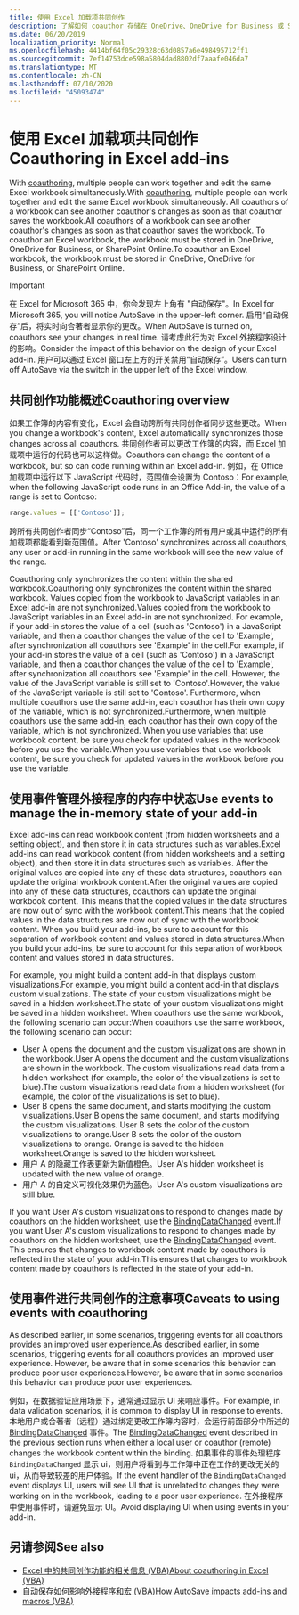 ```yaml
---
title: 使用 Excel 加载项共同创作
description: 了解如何 coauthor 存储在 OneDrive、OneDrive for Business 或 SharePoint Online 中的 Excel 工作簿。
ms.date: 06/20/2019
localization_priority: Normal
ms.openlocfilehash: 4414bf64f05c29328c63d0857a6e498495712ff1
ms.sourcegitcommit: 7ef14753dce598a5804dad8802df7aaafe046da7
ms.translationtype: MT
ms.contentlocale: zh-CN
ms.lasthandoff: 07/10/2020
ms.locfileid: "45093474"
---
```

# <a name="coauthoring-in-excel-add-ins"></a><span data-ttu-id="643ab-103">使用 Excel 加载项共同创作</span><span class="sxs-lookup"><span data-stu-id="643ab-103">Coauthoring in Excel add-ins</span></span>  

<span data-ttu-id="643ab-104">With [coauthoring](https://support.office.com/article/Collaborate-on-Excel-workbooks-at-the-same-time-with-co-authoring-7152aa8b-b791-414c-a3bb-3024e46fb104), multiple people can work together and edit the same Excel workbook simultaneously.</span><span class="sxs-lookup"><span data-stu-id="643ab-104">With [coauthoring](https://support.office.com/article/Collaborate-on-Excel-workbooks-at-the-same-time-with-co-authoring-7152aa8b-b791-414c-a3bb-3024e46fb104), multiple people can work together and edit the same Excel workbook simultaneously.</span></span> <span data-ttu-id="643ab-105">All coauthors of a workbook can see another coauthor's changes as soon as that coauthor saves the workbook.</span><span class="sxs-lookup"><span data-stu-id="643ab-105">All coauthors of a workbook can see another coauthor's changes as soon as that coauthor saves the workbook.</span></span> <span data-ttu-id="643ab-106">To coauthor an Excel workbook, the workbook must be stored in OneDrive, OneDrive for Business, or SharePoint Online.</span><span class="sxs-lookup"><span data-stu-id="643ab-106">To coauthor an Excel workbook, the workbook must be stored in OneDrive, OneDrive for Business, or SharePoint Online.</span></span>

> [!IMPORTANT]
> <span data-ttu-id="643ab-107">在 Excel for Microsoft 365 中，你会发现左上角有 "自动保存"。</span><span class="sxs-lookup"><span data-stu-id="643ab-107">In Excel for Microsoft 365, you will notice AutoSave in the upper-left corner.</span></span> <span data-ttu-id="643ab-108">启用“自动保存”后，将实时向合著者显示你的更改。</span><span class="sxs-lookup"><span data-stu-id="643ab-108">When AutoSave is turned on, coauthors see your changes in real time.</span></span> <span data-ttu-id="643ab-109">请考虑此行为对 Excel 外接程序设计的影响。</span><span class="sxs-lookup"><span data-stu-id="643ab-109">Consider the impact of this behavior on the design of your Excel add-in.</span></span> <span data-ttu-id="643ab-110">用户可以通过 Excel 窗口左上方的开关禁用“自动保存”。</span><span class="sxs-lookup"><span data-stu-id="643ab-110">Users can turn off AutoSave via the switch in the upper left of the Excel window.</span></span>

## <a name="coauthoring-overview"></a><span data-ttu-id="643ab-111">共同创作功能概述</span><span class="sxs-lookup"><span data-stu-id="643ab-111">Coauthoring overview</span></span>

<span data-ttu-id="643ab-112">如果工作簿的内容有变化，Excel 会自动跨所有共同创作者同步这些更改。</span><span class="sxs-lookup"><span data-stu-id="643ab-112">When you change a workbook's content, Excel automatically synchronizes those changes across all coauthors.</span></span> <span data-ttu-id="643ab-113">共同创作者可以更改工作簿的内容，而 Excel 加载项中运行的代码也可以这样做。</span><span class="sxs-lookup"><span data-stu-id="643ab-113">Coauthors can change the content of a workbook, but so can code running within an Excel add-in.</span></span> <span data-ttu-id="643ab-114">例如，在 Office 加载项中运行以下 JavaScript 代码时，范围值会设置为 Contoso：</span><span class="sxs-lookup"><span data-stu-id="643ab-114">For example, when the following JavaScript code runs in an Office Add-in, the value of a range is set to Contoso:</span></span>

```js
range.values = [['Contoso']];
```
<span data-ttu-id="643ab-115">跨所有共同创作者同步“Contoso”后，同一个工作簿的所有用户或其中运行的所有加载项都能看到新范围值。</span><span class="sxs-lookup"><span data-stu-id="643ab-115">After 'Contoso' synchronizes across all coauthors, any user or add-in running in the same workbook will see the new value of the range.</span></span>

<span data-ttu-id="643ab-116">Coauthoring only synchronizes the content within the shared workbook.</span><span class="sxs-lookup"><span data-stu-id="643ab-116">Coauthoring only synchronizes the content within the shared workbook.</span></span> <span data-ttu-id="643ab-117">Values copied from the workbook to JavaScript variables in an Excel add-in are not synchronized.</span><span class="sxs-lookup"><span data-stu-id="643ab-117">Values copied from the workbook to JavaScript variables in an Excel add-in are not synchronized.</span></span> <span data-ttu-id="643ab-118">For example, if your add-in stores the value of a cell (such as 'Contoso') in a JavaScript variable, and then a coauthor changes the value of the cell to 'Example', after synchronization all coauthors see 'Example' in the cell.</span><span class="sxs-lookup"><span data-stu-id="643ab-118">For example, if your add-in stores the value of a cell (such as 'Contoso') in a JavaScript variable, and then a coauthor changes the value of the cell to 'Example', after synchronization all coauthors see 'Example' in the cell.</span></span> <span data-ttu-id="643ab-119">However, the value of the JavaScript variable is still set to 'Contoso'.</span><span class="sxs-lookup"><span data-stu-id="643ab-119">However, the value of the JavaScript variable is still set to 'Contoso'.</span></span> <span data-ttu-id="643ab-120">Furthermore, when multiple coauthors use the same add-in, each coauthor has their own copy of the variable, which is not synchronized.</span><span class="sxs-lookup"><span data-stu-id="643ab-120">Furthermore, when multiple coauthors use the same add-in, each coauthor has their own copy of the variable, which is not synchronized.</span></span> <span data-ttu-id="643ab-121">When you use variables that use workbook content, be sure you check for updated values in the workbook before you use the variable.</span><span class="sxs-lookup"><span data-stu-id="643ab-121">When you use variables that use workbook content, be sure you check for updated values in the workbook before you use the variable.</span></span>

## <a name="use-events-to-manage-the-in-memory-state-of-your-add-in"></a><span data-ttu-id="643ab-122">使用事件管理外接程序的内存中状态</span><span class="sxs-lookup"><span data-stu-id="643ab-122">Use events to manage the in-memory state of your add-in</span></span>

<span data-ttu-id="643ab-123">Excel add-ins can read workbook content (from hidden worksheets and a setting object), and then store it in data structures such as variables.</span><span class="sxs-lookup"><span data-stu-id="643ab-123">Excel add-ins can read workbook content (from hidden worksheets and a setting object), and then store it in data structures such as variables.</span></span> <span data-ttu-id="643ab-124">After the original values are copied into any of these data structures, coauthors can update the original workbook content.</span><span class="sxs-lookup"><span data-stu-id="643ab-124">After the original values are copied into any of these data structures, coauthors can update the original workbook content.</span></span> <span data-ttu-id="643ab-125">This means that the copied values in the data structures are now out of sync with the workbook content.</span><span class="sxs-lookup"><span data-stu-id="643ab-125">This means that the copied values in the data structures are now out of sync with the workbook content.</span></span> <span data-ttu-id="643ab-126">When you build your add-ins, be sure to account for this separation of workbook content and values stored in data structures.</span><span class="sxs-lookup"><span data-stu-id="643ab-126">When you build your add-ins, be sure to account for this separation of workbook content and values stored in data structures.</span></span>

<span data-ttu-id="643ab-127">For example, you might build a content add-in that displays custom visualizations.</span><span class="sxs-lookup"><span data-stu-id="643ab-127">For example, you might build a content add-in that displays custom visualizations.</span></span> <span data-ttu-id="643ab-128">The state of your custom visualizations might be saved in a hidden worksheet.</span><span class="sxs-lookup"><span data-stu-id="643ab-128">The state of your custom visualizations might be saved in a hidden worksheet.</span></span> <span data-ttu-id="643ab-129">When coauthors use the same workbook, the following scenario can occur:</span><span class="sxs-lookup"><span data-stu-id="643ab-129">When coauthors use the same workbook, the following scenario can occur:</span></span>

- <span data-ttu-id="643ab-130">User A opens the document and the custom visualizations are shown in the workbook.</span><span class="sxs-lookup"><span data-stu-id="643ab-130">User A opens the document and the custom visualizations are shown in the workbook.</span></span> <span data-ttu-id="643ab-131">The custom visualizations read data from a hidden worksheet (for example, the color of the visualizations is set to blue).</span><span class="sxs-lookup"><span data-stu-id="643ab-131">The custom visualizations read data from a hidden worksheet (for example, the color of the visualizations is set to blue).</span></span>
- <span data-ttu-id="643ab-132">User B opens the same document, and starts modifying the custom visualizations.</span><span class="sxs-lookup"><span data-stu-id="643ab-132">User B opens the same document, and starts modifying the custom visualizations.</span></span> <span data-ttu-id="643ab-133">User B sets the color of the custom visualizations to orange.</span><span class="sxs-lookup"><span data-stu-id="643ab-133">User B sets the color of the custom visualizations to orange.</span></span> <span data-ttu-id="643ab-134">Orange is saved to the hidden worksheet.</span><span class="sxs-lookup"><span data-stu-id="643ab-134">Orange is saved to the hidden worksheet.</span></span>
- <span data-ttu-id="643ab-135">用户 A 的隐藏工作表更新为新值橙色。</span><span class="sxs-lookup"><span data-stu-id="643ab-135">User A's hidden worksheet is updated with the new value of orange.</span></span>
- <span data-ttu-id="643ab-136">用户 A 的自定义可视化效果仍为蓝色。</span><span class="sxs-lookup"><span data-stu-id="643ab-136">User A's custom visualizations are still blue.</span></span>

<span data-ttu-id="643ab-137">If you want User A's custom visualizations to respond to changes made by coauthors on the hidden worksheet, use the [BindingDataChanged](/javascript/api/office/office.bindingdatachangedeventargs) event.</span><span class="sxs-lookup"><span data-stu-id="643ab-137">If you want User A's custom visualizations to respond to changes made by coauthors on the hidden worksheet, use the [BindingDataChanged](/javascript/api/office/office.bindingdatachangedeventargs) event.</span></span> <span data-ttu-id="643ab-138">This ensures that changes to workbook content made by coauthors is reflected in the state of your add-in.</span><span class="sxs-lookup"><span data-stu-id="643ab-138">This ensures that changes to workbook content made by coauthors is reflected in the state of your add-in.</span></span>

## <a name="caveats-to-using-events-with-coauthoring"></a><span data-ttu-id="643ab-139">使用事件进行共同创作的注意事项</span><span class="sxs-lookup"><span data-stu-id="643ab-139">Caveats to using events with coauthoring</span></span>

<span data-ttu-id="643ab-140">As described earlier, in some scenarios, triggering events for all coauthors provides an improved user experience.</span><span class="sxs-lookup"><span data-stu-id="643ab-140">As described earlier, in some scenarios, triggering events for all coauthors provides an improved user experience.</span></span> <span data-ttu-id="643ab-141">However, be aware that in some scenarios this behavior can produce poor user experiences.</span><span class="sxs-lookup"><span data-stu-id="643ab-141">However, be aware that in some scenarios this behavior can produce poor user experiences.</span></span> 

<span data-ttu-id="643ab-142">例如，在数据验证应用场景下，通常通过显示 UI 来响应事件。</span><span class="sxs-lookup"><span data-stu-id="643ab-142">For example, in data validation scenarios, it is common to display UI in response to events.</span></span> <span data-ttu-id="643ab-143">本地用户或合著者（远程）通过绑定更改工作簿内容时，会运行前面部分中所述的 [BindingDataChanged](/javascript/api/office/office.bindingdatachangedeventargs) 事件。</span><span class="sxs-lookup"><span data-stu-id="643ab-143">The [BindingDataChanged](/javascript/api/office/office.bindingdatachangedeventargs) event described in the previous section runs when either a local user or coauthor (remote) changes the workbook content within the binding.</span></span> <span data-ttu-id="643ab-144">如果事件的事件处理程序 `BindingDataChanged` 显示 ui，则用户将看到与工作簿中正在工作的更改无关的 ui，从而导致较差的用户体验。</span><span class="sxs-lookup"><span data-stu-id="643ab-144">If the event handler of the `BindingDataChanged` event displays UI, users will see UI that is unrelated to changes they were working on in the workbook, leading to a poor user experience.</span></span> <span data-ttu-id="643ab-145">在外接程序中使用事件时，请避免显示 UI。</span><span class="sxs-lookup"><span data-stu-id="643ab-145">Avoid displaying UI when using events in your add-in.</span></span>

## <a name="see-also"></a><span data-ttu-id="643ab-146">另请参阅</span><span class="sxs-lookup"><span data-stu-id="643ab-146">See also</span></span>

- [<span data-ttu-id="643ab-147">Excel 中的共同创作功能的相关信息 (VBA)</span><span class="sxs-lookup"><span data-stu-id="643ab-147">About coauthoring in Excel (VBA)</span></span>](/office/vba/excel/concepts/about-coauthoring-in-excel)
- [<span data-ttu-id="643ab-148">自动保存如何影响外接程序和宏 (VBA)</span><span class="sxs-lookup"><span data-stu-id="643ab-148">How AutoSave impacts add-ins and macros (VBA)</span></span>](/office/vba/library-reference/concepts/how-autosave-impacts-addins-and-macros)
